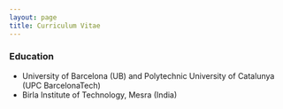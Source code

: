```yaml
---
layout: page
title: Curriculum Vitae
---
```

### Education
* University of Barcelona (UB) and Polytechnic University of Catalunya (UPC BarcelonaTech)
* Birla Institute of Technology, Mesra (India)

